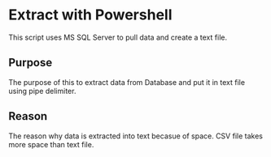 # Extract with Powershell 
This script uses MS SQL Server to pull data and create a text file.

## Purpose 
The purpose of this to extract  data from Database and put it in text file using pipe delimiter. 

## Reason 
The reason why data is extracted into text becasue of space. CSV file takes more space than text file. 
